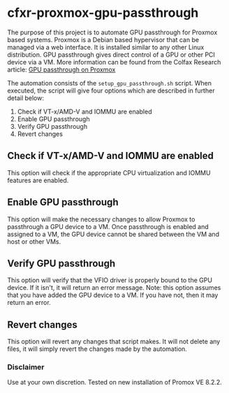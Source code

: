 # cfxr-proxmox-gpu-passthrough
The purpose of this project is to automate GPU passthrough for Proxmox based systems.
Proxmox is a Debian based hypervisor that can be managed via a web interface. It is installed similar to any other Linux distribution.
GPU passthrough gives direct control of a GPU or other PCI device via a VM.
More information can be found from the Colfax Research article: [GPU passthrough on Proxmox](https://research.colfax-intl.com/?p=14401)

The automation consists of the `setup_gpu_passthrough.sh` script.
When executed, the script will give four options which are described in further detail below:
1. Check if VT-x/AMD-V and IOMMU are enabled
2. Enable GPU passthrough
3. Verify GPU passthrough
4. Revert changes

## Check if VT-x/AMD-V and IOMMU are enabled
This option will check if the appropriate CPU virtualization and IOMMU features are enabled.

## Enable GPU passthrough
This option will make the necessary changes to allow Proxmox to passthrough a GPU device to a VM.
Once passthrough is enabled and assigned to a VM, the GPU device cannot be shared between the VM and host or other VMs.

## Verify GPU passthrough
This option will verify that the VFIO driver is properly bound to the GPU device. If it isn't, it will return an error message.
Note: this option assumes that you have added the GPU device to a VM. If you have not, then it may return an error.

## Revert changes
This option will revert any changes that script makes. It will not delete any files, it will simply revert the changes made by the automation.

### Disclaimer
Use at your own discretion. Tested on new installation of Promox VE 8.2.2.

